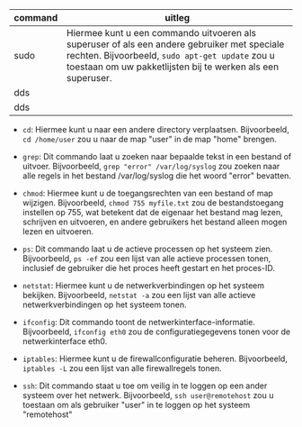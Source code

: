 
| command | uitleg |
| ------- | ------ |
| sudo    | Hiermee kunt u een commando uitvoeren als superuser of als een andere gebruiker met speciale rechten. Bijvoorbeeld, `sudo apt-get update` zou u toestaan om uw pakketlijsten bij te werken als een superuser. |
| dds     |  |
| dds     |  |



    
-   `cd`: Hiermee kunt u naar een andere directory verplaatsen. Bijvoorbeeld, `cd /home/user` zou u naar de map "user" in de map "home" brengen.
    
-   `grep`: Dit commando laat u zoeken naar bepaalde tekst in een bestand of uitvoer. Bijvoorbeeld, `grep "error" /var/log/syslog` zou zoeken naar alle regels in het bestand /var/log/syslog die het woord "error" bevatten.
    
-   `chmod`: Hiermee kunt u de toegangsrechten van een bestand of map wijzigen. Bijvoorbeeld, `chmod 755 myfile.txt` zou de bestandstoegang instellen op 755, wat betekent dat de eigenaar het bestand mag lezen, schrijven en uitvoeren, en andere gebruikers het bestand alleen mogen lezen en uitvoeren.
    
-   `ps`: Dit commando laat u de actieve processen op het systeem zien. Bijvoorbeeld, `ps -ef` zou een lijst van alle actieve processen tonen, inclusief de gebruiker die het proces heeft gestart en het proces-ID.
    
-   `netstat`: Hiermee kunt u de netwerkverbindingen op het systeem bekijken. Bijvoorbeeld, `netstat -a` zou een lijst van alle actieve netwerkverbindingen op het systeem tonen.
    
-   `ifconfig`: Dit commando toont de netwerkinterface-informatie. Bijvoorbeeld, `ifconfig eth0` zou de configuratiegegevens tonen voor de netwerkinterface eth0.
    
-   `iptables`: Hiermee kunt u de firewallconfiguratie beheren. Bijvoorbeeld, `iptables -L` zou een lijst van alle firewallregels tonen.
    
-   `ssh`: Dit commando staat u toe om veilig in te loggen op een ander systeem over het netwerk. Bijvoorbeeld, `ssh user@remotehost` zou u toestaan om als gebruiker "user" in te loggen op het systeem "remotehost"